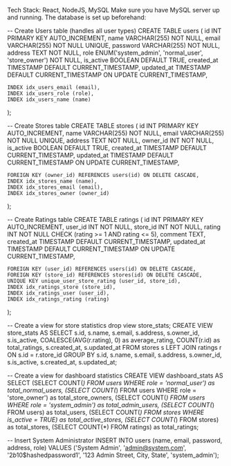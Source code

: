Tech Stack: React, NodeJS, MySQL
Make sure you have MySQL server up and running.
The database is set up beforehand:

-- Create Users table (handles all user types)
CREATE TABLE users (
    id INT PRIMARY KEY AUTO_INCREMENT,
    name VARCHAR(255) NOT NULL,
    email VARCHAR(255) NOT NULL UNIQUE,
    password VARCHAR(255) NOT NULL,
    address TEXT NOT NULL,
    role ENUM('system_admin', 'normal_user', 'store_owner') NOT NULL,
    is_active BOOLEAN DEFAULT TRUE,
    created_at TIMESTAMP DEFAULT CURRENT_TIMESTAMP,
    updated_at TIMESTAMP DEFAULT CURRENT_TIMESTAMP ON UPDATE CURRENT_TIMESTAMP,
    
    INDEX idx_users_email (email),
    INDEX idx_users_role (role),
    INDEX idx_users_name (name)
);

-- Create Stores table
CREATE TABLE stores (
    id INT PRIMARY KEY AUTO_INCREMENT,
    name VARCHAR(255) NOT NULL,
    email VARCHAR(255) NOT NULL UNIQUE,
    address TEXT NOT NULL,
    owner_id INT NOT NULL,
    is_active BOOLEAN DEFAULT TRUE,
    created_at TIMESTAMP DEFAULT CURRENT_TIMESTAMP,
    updated_at TIMESTAMP DEFAULT CURRENT_TIMESTAMP ON UPDATE CURRENT_TIMESTAMP,
    
    FOREIGN KEY (owner_id) REFERENCES users(id) ON DELETE CASCADE,
    INDEX idx_stores_name (name),
    INDEX idx_stores_email (email),
    INDEX idx_stores_owner (owner_id)
);

-- Create Ratings table
CREATE TABLE ratings (
    id INT PRIMARY KEY AUTO_INCREMENT,
    user_id INT NOT NULL,
    store_id INT NOT NULL,
    rating INT NOT NULL CHECK (rating >= 1 AND rating <= 5),
    comment TEXT,
    created_at TIMESTAMP DEFAULT CURRENT_TIMESTAMP,
    updated_at TIMESTAMP DEFAULT CURRENT_TIMESTAMP ON UPDATE CURRENT_TIMESTAMP,
    
    FOREIGN KEY (user_id) REFERENCES users(id) ON DELETE CASCADE,
    FOREIGN KEY (store_id) REFERENCES stores(id) ON DELETE CASCADE,
    UNIQUE KEY unique_user_store_rating (user_id, store_id),
    INDEX idx_ratings_store (store_id),
    INDEX idx_ratings_user (user_id),
    INDEX idx_ratings_rating (rating)
);

-- Create a view for store statistics
drop view store_stats;
CREATE VIEW store_stats AS
SELECT 
    s.id,
    s.name,
    s.email,
    s.address,
    s.owner_id,
    s.is_active,
    COALESCE(AVG(r.rating), 0) as average_rating,
    COUNT(r.id) as total_ratings,
    s.created_at,
    s.updated_at
FROM stores s
LEFT JOIN ratings r ON s.id = r.store_id
GROUP BY s.id, s.name, s.email, s.address, s.owner_id, s.is_active, s.created_at, s.updated_at;

-- Create a view for dashboard statistics
CREATE VIEW dashboard_stats AS
SELECT 
    (SELECT COUNT(*) FROM users WHERE role = 'normal_user') as total_normal_users,
    (SELECT COUNT(*) FROM users WHERE role = 'store_owner') as total_store_owners,
    (SELECT COUNT(*) FROM users WHERE role = 'system_admin') as total_admin_users,
    (SELECT COUNT(*) FROM users) as total_users,
    (SELECT COUNT(*) FROM stores WHERE is_active = TRUE) as total_active_stores,
    (SELECT COUNT(*) FROM stores) as total_stores,
    (SELECT COUNT(*) FROM ratings) as total_ratings;

    
-- Insert System Administrator
INSERT INTO users (name, email, password, address, role) VALUES 
('System Admin', 'admin@system.com', '$2b$10$hashedpassword1', '123 Admin Street, City, State', 'system_admin');
